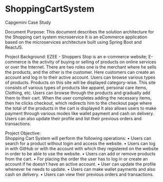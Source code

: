 # ShoppingCartSystem
Capgemini Case Study

Document Purpose: 
This document describes the solution architecture for the Shopping cart system microservice
It is an eCommerce application based on the microservices architecture built using Spring Boot and ReactJS.

Project Background: 
EZEE - Shoppers Stop is an e-commerce website; E-commerce is the activity of buying or selling of products on online services or over the Internet. There are two roles one is the merchant where he sells the products, and the other is the customer. Here customers can create an account and log in to their active account. Users can browse various types of products. Products on this site will be displayed category-wise.
This site consists of various types of products like apparel, personal care items, Clothing, etc.
Users can browse through the products and gradually add them to their cart. When the user completes adding the necessary items, then he clicks checkout, which redirects him to the checkout page where the total of the products in the cart is displayed
It also allows users to make payment through various modes like wallet payment and cash on delivery. Users can also update their profile and list their previous orders and transactions.

Project Objective:  
Shopping Cart System will perform the following operations:
• Users can search for a product without login and access the website.
• Users can log in with GitHub or with the account with which they registered on the website in order to be able to use the website.
• Users can add or remove products from the cart.
• For placing the order the user has to log in or create an account if he doesn’t have an active account.
• User can update the profile whenever he needs to update.
• Users can make wallet payments and also cash on delivery.
• Users can view their previous orders and transactions.
